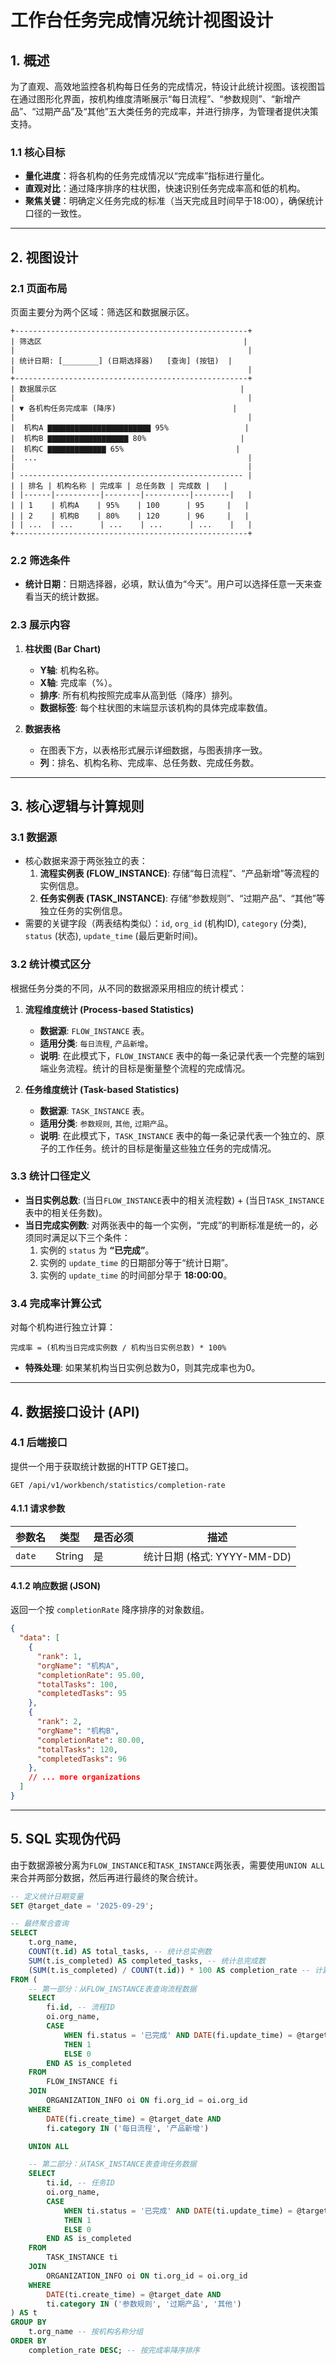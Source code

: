 # 工作台任务完成情况统计视图设计

## 1. 概述

为了直观、高效地监控各机构每日任务的完成情况，特设计此统计视图。该视图旨在通过图形化界面，按机构维度清晰展示“每日流程”、“参数规则”、“新增产品”、“过期产品”及“其他”五大类任务的完成率，并进行排序，为管理者提供决策支持。

### 1.1 核心目标

- **量化进度**：将各机构的任务完成情况以“完成率”指标进行量化。
- **直观对比**：通过降序排序的柱状图，快速识别任务完成率高和低的机构。
- **聚焦关键**：明确定义任务完成的标准（当天完成且时间早于18:00），确保统计口径的一致性。

---

## 2. 视图设计

### 2.1 页面布局

页面主要分为两个区域：筛选区和数据展示区。

```text
+----------------------------------------------------+
| 筛选区                                             |
|                                                    |
| 统计日期: [________] (日期选择器)   [查询] (按钮)  |
|                                                    |
+----------------------------------------------------+
| 数据展示区                                         |
|                                                    |
| ▼ 各机构任务完成率 (降序)                          |
|                                                    |
|  机构A ▇▇▇▇▇▇▇▇▇▇▇▇▇▇▇▇▇▇▇▇▇▇▇ 95%                 |
|  机构B ▇▇▇▇▇▇▇▇▇▇▇▇▇▇▇▇▇▇ 80%                     |
|  机构C ▇▇▇▇▇▇▇▇▇▇▇▇▇ 65%                         |
|  ...                                               |
|                                                    |
| -------------------------------------------------- |
| | 排名 | 机构名称 | 完成率 | 总任务数 | 完成数 |   |
| |------|----------|--------|----------|--------|   |
| | 1    | 机构A    | 95%    | 100      | 95     |   |
| | 2    | 机构B    | 80%    | 120      | 96     |   |
| | ...  | ...      | ...    | ...      | ...    |   |
+----------------------------------------------------+
```

### 2.2 筛选条件

- **统计日期**：日期选择器，必填，默认值为“今天”。用户可以选择任意一天来查看当天的统计数据。

### 2.3 展示内容

1.  **柱状图 (Bar Chart)**
    -   **Y轴**: 机构名称。
    -   **X轴**: 完成率（%）。
    -   **排序**: 所有机构按照完成率从高到低（降序）排列。
    -   **数据标签**: 每个柱状图的末端显示该机构的具体完成率数值。

2.  **数据表格**
    -   在图表下方，以表格形式展示详细数据，与图表排序一致。
    -   **列**：排名、机构名称、完成率、总任务数、完成任务数。

---

## 3. 核心逻辑与计算规则

### 3.1 数据源

- 核心数据来源于两张独立的表：
    1.  **流程实例表 (FLOW_INSTANCE)**: 存储“每日流程”、“产品新增”等流程的实例信息。
    2.  **任务实例表 (TASK_INSTANCE)**: 存储“参数规则”、“过期产品”、“其他”等独立任务的实例信息。
- 需要的关键字段（两表结构类似）：`id`, `org_id` (机构ID), `category` (分类), `status` (状态), `update_time` (最后更新时间)。

### 3.2 统计模式区分

根据任务分类的不同，从不同的数据源采用相应的统计模式：

1.  **流程维度统计 (Process-based Statistics)**
    -   **数据源**: `FLOW_INSTANCE` 表。
    -   **适用分类**: `每日流程`, `产品新增`。
    -   **说明**: 在此模式下，`FLOW_INSTANCE` 表中的每一条记录代表一个完整的端到端业务流程。统计的目标是衡量整个流程的完成情况。

2.  **任务维度统计 (Task-based Statistics)**
    -   **数据源**: `TASK_INSTANCE` 表。
    -   **适用分类**: `参数规则`, `其他`, `过期产品`。
    -   **说明**: 在此模式下，`TASK_INSTANCE` 表中的每一条记录代表一个独立的、原子的工作任务。统计的目标是衡量这些独立任务的完成情况。

### 3.3 统计口径定义

- **当日实例总数**: (当日`FLOW_INSTANCE`表中的相关流程数) + (当日`TASK_INSTANCE`表中的相关任务数)。
- **当日完成实例数**: 对两张表中的每一个实例，“完成”的判断标准是统一的，必须同时满足以下三个条件：
    1.  实例的 `status` 为 **“已完成”**。
    2.  实例的 `update_time` 的日期部分等于“统计日期”。
    3.  实例的 `update_time` 的时间部分早于 **18:00:00**。

### 3.4 完成率计算公式

对每个机构进行独立计算：

`完成率 = (机构当日完成实例数 / 机构当日实例总数) * 100%`

- **特殊处理**: 如果某机构当日实例总数为0，则其完成率也为0。

---

## 4. 数据接口设计 (API)

### 4.1 后端接口

提供一个用于获取统计数据的HTTP GET接口。

`GET /api/v1/workbench/statistics/completion-rate`

#### 4.1.1 请求参数

| 参数名 | 类型   | 是否必须 | 描述               |
|--------|--------|----------|--------------------|
| `date` | String | 是       | 统计日期 (格式: YYYY-MM-DD) |

#### 4.1.2 响应数据 (JSON)

返回一个按 `completionRate` 降序排序的对象数组。

```json
{
  "data": [
    {
      "rank": 1,
      "orgName": "机构A",
      "completionRate": 95.00,
      "totalTasks": 100,
      "completedTasks": 95
    },
    {
      "rank": 2,
      "orgName": "机构B",
      "completionRate": 80.00,
      "totalTasks": 120,
      "completedTasks": 96
    },
    // ... more organizations
  ]
}
```

---

## 5. SQL 实现伪代码

由于数据源被分离为`FLOW_INSTANCE`和`TASK_INSTANCE`两张表，需要使用`UNION ALL`来合并两部分数据，然后再进行最终的聚合统计。

```sql
-- 定义统计日期变量
SET @target_date = '2025-09-29';

-- 最终聚合查询
SELECT
    t.org_name,
    COUNT(t.id) AS total_tasks, -- 统计总实例数
    SUM(t.is_completed) AS completed_tasks, -- 统计总完成数
    (SUM(t.is_completed) / COUNT(t.id)) * 100 AS completion_rate -- 计算完成率
FROM (
    -- 第一部分：从FLOW_INSTANCE表查询流程数据
    SELECT
        fi.id, -- 流程ID
        oi.org_name,
        CASE
            WHEN fi.status = '已完成' AND DATE(fi.update_time) = @target_date AND TIME(fi.update_time) < '18:00:00'
            THEN 1
            ELSE 0
        END AS is_completed
    FROM
        FLOW_INSTANCE fi
    JOIN
        ORGANIZATION_INFO oi ON fi.org_id = oi.org_id
    WHERE
        DATE(fi.create_time) = @target_date AND
        fi.category IN ('每日流程', '产品新增')

    UNION ALL

    -- 第二部分：从TASK_INSTANCE表查询任务数据
    SELECT
        ti.id, -- 任务ID
        oi.org_name,
        CASE
            WHEN ti.status = '已完成' AND DATE(ti.update_time) = @target_date AND TIME(ti.update_time) < '18:00:00'
            THEN 1
            ELSE 0
        END AS is_completed
    FROM
        TASK_INSTANCE ti
    JOIN
        ORGANIZATION_INFO oi ON ti.org_id = oi.org_id
    WHERE
        DATE(ti.create_time) = @target_date AND
        ti.category IN ('参数规则', '过期产品', '其他')
) AS t
GROUP BY
    t.org_name -- 按机构名称分组
ORDER BY
    completion_rate DESC; -- 按完成率降序排序
```
